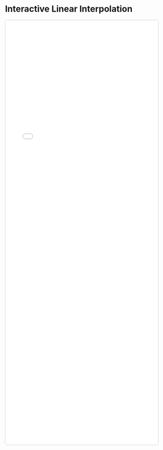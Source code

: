 # Interactive Linear Interpolation

<iframe src="../_static/visualizations/linear_interpolation.html"
        width="100%" height="1400px" style="border:1px solid #ccc; border-radius:8px;">
</iframe>
